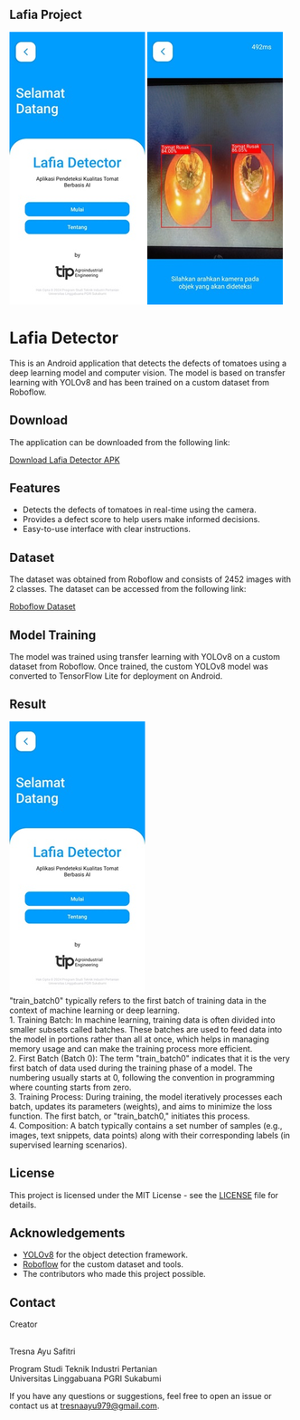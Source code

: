 ## Lafia Project


<p>
    <img src="home.jpg" >
    <img src="test.jpg" >
</p>

# Lafia Detector

This is an Android application that detects the defects of tomatoes using a deep learning model and computer vision. The model is based on transfer learning with YOLOv8 and has been trained on a custom dataset from Roboflow.

## Download

The application can be downloaded from the following link:

[Download Lafia Detector APK](https://drive.google.com/file/d/1XTaKibZQVaXQsfYLlI8x4MWIeA6F8Spf/view?usp=sharing)

## Features

- Detects the defects of tomatoes in real-time using the camera.
- Provides a defect score to help users make informed decisions.
- Easy-to-use interface with clear instructions.

## Dataset

The dataset was obtained from Roboflow and consists of 2452 images with 2 classes. The dataset can be accessed from the following link:

[Roboflow Dataset](https://universe.roboflow.com/hanoi-university-of-industry-xfhdu/tomato-frsnq)

## Model Training

The model was trained using transfer learning with YOLOv8 on a custom dataset from Roboflow. Once trained, the custom YOLOv8 model was converted to TensorFlow Lite for deployment on Android.

## Result
<p>
    <img src="home.jpg" >
<br>"train_batch0" typically refers to the first batch of training data in the context of machine learning or deep learning.<br>
    1. Training Batch: In machine learning, training data is often divided into smaller subsets called batches. These batches are used to feed data into the model in portions rather than all at once, which helps in managing memory usage and can make the training process more efficient.<br>
    2. First Batch (Batch 0): The term "train_batch0" indicates that it is the very first batch of data used during the training phase of a model. The numbering usually starts at 0, following the convention in programming where counting starts from zero.<br>
    3. Training Process: During training, the model iteratively processes each batch, updates its parameters (weights), and aims to minimize the loss function. The first batch, or "train_batch0," initiates this process.<br>
    4. Composition: A batch typically contains a set number of samples (e.g., images, text snippets, data points) along with their corresponding labels (in supervised learning scenarios).</p>

## License

This project is licensed under the MIT License - see the [LICENSE](LICENSE) file for details.

## Acknowledgements

- [YOLOv8](https://github.com/ultralytics/ultralytics) for the object detection framework.
- [Roboflow](https://roboflow.com/) for the custom dataset and tools.
- The contributors who made this project possible.

## Contact

<p>Creator
    
<br>Tresna Ayu Safitri<p/>


<p>Program Studi Teknik Industri Pertanian<br>Universitas Linggabuana PGRI Sukabumi</p>

If you have any questions or suggestions, feel free to open an issue or contact us at [tresnaayu979@gmail.com](mailto:your-email@tresnaayu979@gmail.com).

